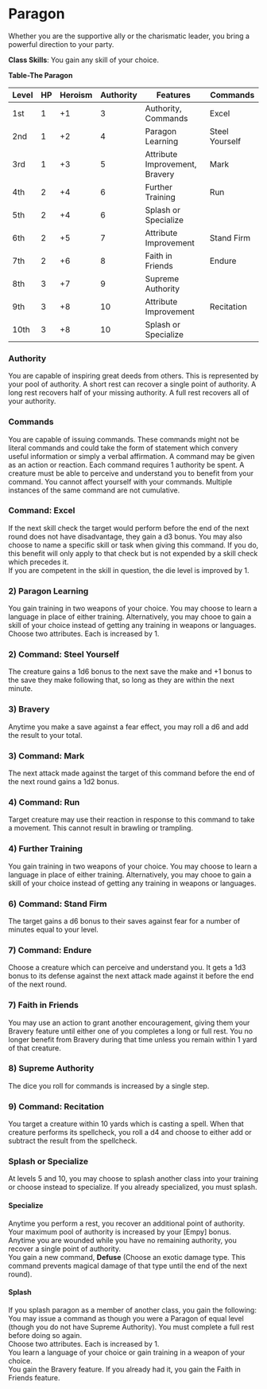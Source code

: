# Paragon
Whether you are the supportive ally or the charismatic leader, you bring a powerful direction to your party.

**Class Skills**: You gain any skill of your choice.

**Table-The Paragon**

| Level | HP | Heroism  | Authority | Features                                          |    Commands    |
|-------|----|----------|-----------|---------------------------------------------------|----------------|
| 1st   | 1  |    +1    | 3         | Authority, Commands                               |      Excel     |
| 2nd   | 1  |    +2    | 4         | Paragon Learning                                  | Steel Yourself |
| 3rd   | 1  |    +3    | 5         | Attribute Improvement, Bravery                    |      Mark      |
| 4th   | 2  |    +4    | 6         | Further Training                                  |       Run      |
| 5th   | 2  |    +4    | 6         | Splash or Specialize                              |                |
| 6th   | 2  |    +5    | 7         | Attribute Improvement                             |   Stand Firm   |
| 7th   | 2  |    +6    | 8         | Faith in Friends                                  |     Endure     |
| 8th   | 3  |    +7    | 9         | Supreme Authority                                 |                |
| 9th   | 3  |    +8    | 10        | Attribute Improvement                             |   Recitation   |
| 10th  | 3  |    +8    | 10        | Splash or Specialize                              |                |


### Authority
You are capable of inspiring great deeds from others. This is represented by your pool of authority. A short rest can recover a single point of authority. A long rest recovers half of your missing authority. A full rest recovers all of your authority.

### Commands
You are capable of issuing commands. These commands might not be literal commands and could take the form of statement which convery useful information or simply a verbal affirmation. A command may be given as an action or reaction. Each command requires 1 authority be spent. A creature must be able to perceive and understand you to benefit from your command. You cannot affect yourself with your commands. Multiple instances of the same command are not cumulative.

### Command: Excel
If the next skill check the target would perform before the end of the next round does not have disadvantage, they gain a d3 bonus. You may also choose to name a specific skill or task when giving this command. If you do, this benefit will only apply to that check but is not expended by a skill check which precedes it.  
If you are competent in the skill in question, the die level is improved by 1.

### 2) Paragon Learning
You gain training in two weapons of your choice. You may choose to learn a language in place of either training. Alternatively, you may chooe to gain a skill of your choice instead of getting any training in weapons or languages.
Choose two attributes. Each is increased by 1.

### 2) Command: Steel Yourself
The creature gains a 1d6 bonus to the next save the make and +1 bonus to the save they make following that, so long as they are within the next minute.

### 3) Bravery
Anytime you make a save against a fear effect, you may roll a d6 and add the result to your total.

### 3) Command: Mark
The next attack made against the target of this command before the end of the next round gains a 1d2 bonus.

### 4) Command: Run
Target creature may use their reaction in response to this command to take a movement. This cannot result in brawling or trampling.

### 4) Further Training
You gain training in two weapons of your choice. You may choose to learn a language in place of either training. Alternatively, you may chooe to gain a skill of your choice instead of getting any training in weapons or languages.

### 6) Command: Stand Firm
The target gains a d6 bonus to their saves against fear for a number of minutes equal to your level.

### 7) Command: Endure
Choose a creature which can perceive and understand you. It gets a 1d3 bonus to its defense against the next attack made against it before the end of the next round.

### 7) Faith in Friends
You may use an action to grant another encouragement, giving them your Bravery feature until either one of you completes a long or full rest. You no longer benefit from Bravery during that time unless you remain within 1 yard of that creature.

### 8) Supreme Authority
The dice you roll for commands is increased by a single step.

### 9) Command: Recitation
You target a creature within 10 yards which is casting a spell. When that creature performs its spellcheck, you roll a d4 and choose to either add or subtract the result from the spellcheck.

### Splash or Specialize
At levels 5 and 10, you may choose to splash another class into your training or choose instead to specialize. If you already specialized, you must splash.

#### Specialize
Anytime you perform a rest, you recover an additional point of authority.
Your maximum pool of authority is increased by your [Empy] bonus.
Anytime you are wounded while you have no remaining authority, you recover a single point of authority.  
You gain a new command, **Defuse** (Choose an exotic damage type. This command prevents magical damage of that type until the end of the next round).

#### Splash
If you splash paragon as a member of another class, you gain the following:  
You may issue a command as though you were a Paragon of equal level (though you do not have Supreme Authority). You must complete a full rest before doing so again.  
Choose two attributes. Each is increased by 1.  
You learn a language of your choice or gain training in a weapon of your choice.  
You gain the Bravery feature. If you already had it, you gain the Faith in Friends feature.

[Paragon Notes]: # " If class doesn't feel strong enough, give it an additional hitpoint by speeding up hitpoint progression a little bit. "
